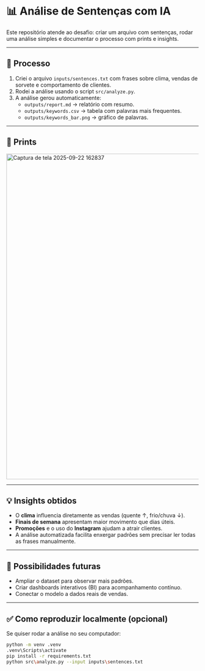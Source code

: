 # 📊 Análise de Sentenças com IA

Este repositório atende ao desafio: criar um arquivo com sentenças, rodar uma análise simples e documentar o processo com prints e insights.

---

## 🚀 Processo

1. Criei o arquivo `inputs/sentences.txt` com frases sobre clima, vendas de sorvete e comportamento de clientes.
2. Rodei a análise usando o script `src/analyze.py`.
3. A análise gerou automaticamente:
   - `outputs/report.md` → relatório com resumo.
   - `outputs/keywords.csv` → tabela com palavras mais frequentes.
   - `outputs/keywords_bar.png` → gráfico de palavras.

---

## 📸 Prints


<img width="1527" height="854" alt="Captura de tela 2025-09-22 162837" src="https://github.com/user-attachments/assets/64b04111-d182-44b6-9181-e77c127127eb" />

---

## 💡 Insights obtidos

- O **clima** influencia diretamente as vendas (quente ↑, frio/chuva ↓).  
- **Finais de semana** apresentam maior movimento que dias úteis.  
- **Promoções** e o uso do **Instagram** ajudam a atrair clientes.  
- A análise automatizada facilita enxergar padrões sem precisar ler todas as frases manualmente.  

---

## 🔮 Possibilidades futuras

- Ampliar o dataset para observar mais padrões.  
- Criar dashboards interativos (BI) para acompanhamento contínuo.  
- Conectar o modelo a dados reais de vendas.  

---

## ✅ Como reproduzir localmente (opcional)

Se quiser rodar a análise no seu computador:

```bash
python -m venv .venv
.venv\Scripts\activate
pip install -r requirements.txt
python src\analyze.py --input inputs\sentences.txt
